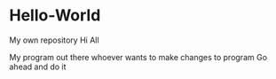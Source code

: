 # Hello-World
My own repository
Hi All

My program out there whoever wants to make changes to program
Go ahead and do it
